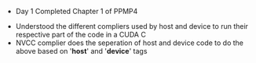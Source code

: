 * Day 1
Completed Chapter 1 of PPMP4
- Understood the different compliers used by host and device to run their respective part of the code in a CUDA C
- NVCC complier does the seperation of host and device code to do the above based on '__host__' and '__device__' tags
